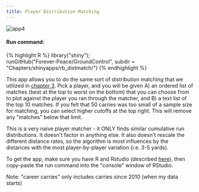 ```yaml
---
title: Player Distribution Matching
---
```

![app4](http://i.imgur.com/5O4PNAs.png)

#### Run command:  
{% highlight R %}
library("shiny");  
runGitHub("Forever-Peace/GroundControl", subdir = "Chapters/shinyapps/rb_distmatch/")
{% endhighlight %}<br/>  
  
This app allows you to do the same sort of distribution matching that we utilized in [chapter 3](/Ground_Control/ch3/). Pick a player, and you will be given A) an ordered list of matches (best at the top to worst on the bottom) that you can choose from to plot against the player you ran through the matcher, and B) a text list of the top 10 matches. If you felt that 50 carries was too small of a sample size for matching, you can select higher cutoffs at the top right. This will remove any "matches" below that limit.  
  
This is a very naive player matcher - it ONLY finds similar cumulative run distributions. It doesn't factor in anything else. It also doesn't rescale the different distance rates, so the algorithm is most influences by the distances with the most player-by-player variation (i.e. 3-5 yards).  
  
To get the app, make sure you have R and Rstudio (described [here](/Ground_Control/apps/install_apps/)), then copy-paste the run command into the "console" window of RStudio.  
  
Note: "career carries" only includes carries since 2010 (when my data starts)
